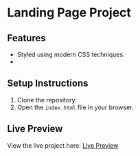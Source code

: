 # Landing Page Project

## Features
- Styled using modern CSS techniques.
- 
## Setup Instructions
1. Clone the repository:
2. Open the `index.html` file in your browser.

## Live Preview
View the live project here: [Live Preview](https://arnyarny.github.io/SyncAccounting/)
